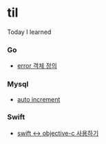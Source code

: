 # til
Today I learned

### Go
* [error 객체 정의](go/error_객체정의.md)

### Mysql
* [auto increment](mysql/autoincrement.md)

### Swift
* [swift <-> objective-c 사용하기](swift/swift_objectivec_사용.md)